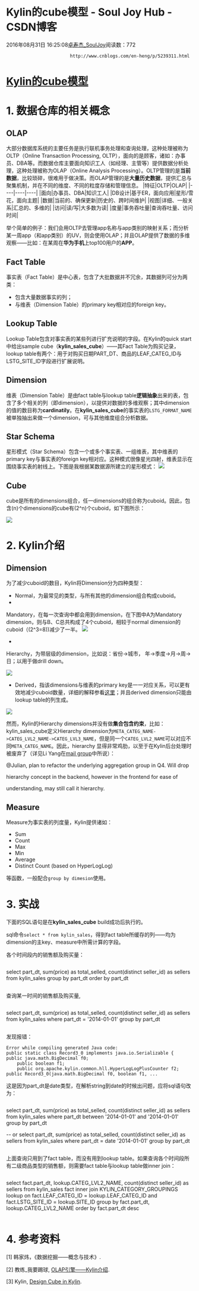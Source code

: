 # Kylin的cube模型 - Soul Joy Hub - CSDN博客

2016年08月31日 16:25:08[卓寿杰_SoulJoy](https://me.csdn.net/u011239443)阅读数：772


							http://www.cnblogs.com/en-heng/p/5239311.html

# [Kylin的cube模型](http://www.cnblogs.com/en-heng/p/5239311.html)

# 1. 数据仓库的相关概念

## OLAP

大部分数据库系统的主要任务是执行联机事务处理和查询处理，这种处理被称为OLTP（Online Transaction Processing, OLTP），面向的是顾客，诸如：办事员、DBA等。而数据仓库主要面向知识工人（如经理、主管等）提供数据分析处理，这种处理被称为OLAP（Online Analysis Processing）。OLTP管理的是**当前数据**，比较琐碎，很难用于做决策。而OLAP管理的是**大量历史数据**，提供汇总与聚集机制，并在不同的维度、不同的粒度存储和管理信息。
|特征|OLTP|OLAP|
|----|----|----|
|面向|办事员、DBA|知识工人|
|DB设计|基于ER，面向应用|星形/雪花，面向主题|
|数据|当前的、确保更新|历史的、跨时间维护|
|视图|详细、一般关系|汇总的、多维的|
|访问|读/写|大多数为读|
|度量|事务吞吐量|查询吞吐量、访问时间|

举个简单的例子：我们会用OLTP去管理app名称与app类别的映射关系；而分析某一周app（和app类别）的UV，则会使用OLAP；并且OLAP提供了数据的多维观察——比如：在某周在**华为手机**上top100用户的**APP**。

## Fact Table

事实表（Fact Table）是中心表，包含了大批数据并不冗余，其数据列可分为两类：
- 包含大量数据事实的列；
- 与维表（Dimension Table）的primary key相对应的foreign key。

## Lookup Table

Lookup Table包含对事实表的某些列进行扩充说明的字段。在Kylin的quick start中给出sample cube（**kylin_sales_cube**）——其Fact Table为购买记录，lookup table有两个：用于对购买日期PART_DT、商品的LEAF_CATEG_ID与LSTG_SITE_ID字段进行扩展说明。

## Dimension

维表（Dimension Table）是由fact table与lookup table**逻辑抽象**出来的表，包含了多个相关的列（即dimension），以提供对数据的多维观察；其中dimension的值的数目称为**cardinatily**。在**kylin_sales_cube**的事实表的`LSTG_FORMAT_NAME`被单独抽出来做一个dimension，可与其他维度组合分析数据。

## Star Schema

星形模式（Star Schema）包含一个或多个事实表、一组维表，其中维表的primary key与事实表的foreign key相对应。这种模式很像星光四射，维表显示在围绕事实表的射线上。下图是我根据某数据源所建立的星形模式：
![](http://images2015.cnblogs.com/blog/399159/201603/399159-20160303170323330-255885359.png)

## Cube

cube是所有的dimensions组合，任一dimensions的组合称为cuboid。因此，包含\(n\)个dimensions的cube有\(2^n\)个cuboid，如下图所示：

![](http://images2015.cnblogs.com/blog/399159/201603/399159-20160303170336627-705310588.png)

# 2. Kylin介绍

## Dimension

为了减少cuboid的数目，Kylin将Dimension分为四种类型：
- Normal，为最常见的类型，与所有其他的dimension组合构成cuboid。
- 
Mandatory，在每一次查询中都会用到dimension，在下图中A为Mandatory dimension，则与B、C总共构成了4个cuboid，相较于normal dimension的cuboid（\(2^3=8\))减少了一半。
![](http://images2015.cnblogs.com/blog/399159/201603/399159-20160303170405065-1445103588.png)

- 
Hierarchy，为带层级的dimension，比如说：省份->城市， 年->季度->月->周->日；以用于做drill down。

![](http://images2015.cnblogs.com/blog/399159/201603/399159-20160303170417784-1772210326.png)
- Derived，指该dimensions与维表的primary key是一一对应关系，可以更有效地减少cuboid数量，详细的解释参看[这里](http://kylin.apache.org/docs/howto/howto_optimize_cubes.html)；并且derived dimension只能由lookup table的列生成。

![](http://images2015.cnblogs.com/blog/399159/201603/399159-20160303170425393-1379274928.png)

然而，Kylin的Hierarchy dimensions并没有做**集合包含约束**，比如：kylin_sales_cube定义Hierarchy dimension为`META_CATEG_NAME->CATEG_LVL2_NAME->CATEG_LVL3_NAME`，但是同一个`CATEG_LVL2_NAME`可以对应不同`META_CATEG_NAME`。因此，hierarchy 显得非常鸡肋，以至于在Kylin后台处理时被废弃了（详见Li Yang在[mail group](http://apache-kylin.74782.x6.nabble.com/Hierarchy-Dimension-td1652.html)中所说）：

> 
@Julian, plan to refactor the underlying aggregation group in Q4. Will drop

hierarchy concept in the backend, however in the frontend for ease of

understanding, may still call it hierarchy.

## Measure

Measure为事实表的列度量，Kylin提供诸如：
- Sum
- Count
- Max
- Min
- Average
- Distinct Count (based on HyperLogLog)

等函数，一般配合`group by dimesion`使用。

# 3. 实战

下面的SQL语句是在**kylin_sales_cube** build成功后执行的。

sql命令`select * from kylin_sales`，得到fact table所缓存的列——均为dimension的主key、measure中所需计算的字段。

各个时间段内的销售额及购买量：

```
```
select part_dt, sum(price) as total_selled, count(distinct seller_id) as sellers 
from kylin_sales 
group by part_dt 
order by part_dt
```
```

查询某一时间的销售额及购买量,

```
```
select part_dt, sum(price) as total_selled, count(distinct seller_id) as sellers 
from kylin_sales
where  part_dt = '2014-01-01'
group by part_dt
```
```

发现报错：

```
Error while compiling generated Java code: 
public static class Record3_0 implements java.io.Serializable {            public java.math.BigDecimal f0; 
    public boolean f1; 
    public org.apache.kylin.common.hll.HyperLogLogPlusCounter f2;          public Record3_0(java.math.BigDecimal f0, boolean f1, ...
```

这是因为part_dt是date类型，在解析string到date的时候出问题，应将sql语句改为：

```
```
select part_dt, sum(price) as total_selled, count(distinct seller_id) as sellers 
from kylin_sales
where part_dt between '2014-01-01' and '2014-01-01'
group by part_dt

-- or
select part_dt, sum(price) as total_selled, count(distinct seller_id) as sellers 
from kylin_sales
where part_dt = date '2014-01-01'
group by part_dt
```
```

上面查询只用到了fact table，而没有用到lookup table。如果查询各个时间段所有二级商品类型的销售额，则需要fact table与lookup table做inner join：

```
```
select fact.part_dt, lookup.CATEG_LVL2_NAME, count(distinct seller_id) as sellers
from kylin_sales fact
inner join KYLIN_CATEGORY_GROUPINGS lookup 
on fact.LEAF_CATEG_ID = lookup.LEAF_CATEG_ID and fact.LSTG_SITE_ID = lookup.SITE_ID
group by fact.part_dt, lookup.CATEG_LVL2_NAME
order by fact.part_dt desc
```
```

# 4. 参考资料

[1] 韩家炜，《数据挖掘——概念与技术》.

[2] 教练_我要踢球, [OLAP引擎——Kylin介绍](http://blog.csdn.net/yu616568/article/details/48103415).

[3] Kylin, [Design Cube in Kylin](http://www.slideshare.net/YangLi43/design-cube-in-apache-kylin).







